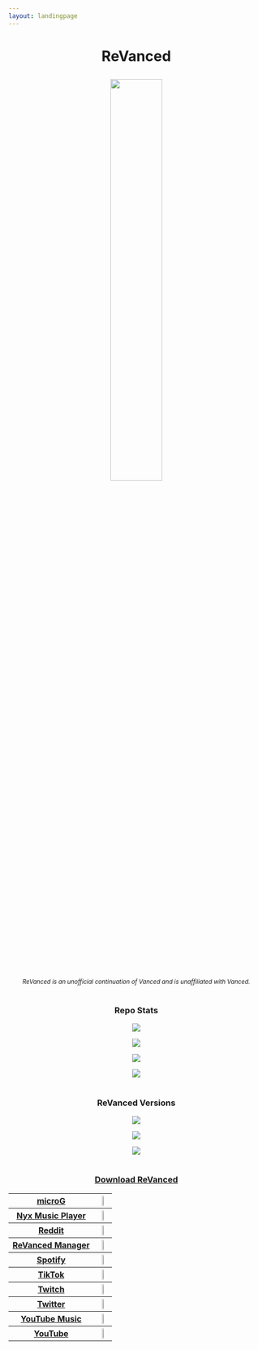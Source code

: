 ```yaml
---
layout: landingpage
---
```


# <p align="center"> ReVanced </p>

<p align="center">
<a href="https://revanced.app">
<img src="https://is.gd/3We1to" style="width: 45%">
</a>
</p>

<p align="center">
<sub>
<i>
ReVanced is an unofficial continuation of Vanced and is unaffiliated with Vanced.
</i>
</sub>
</p>

#

### <p align="center"> Repo Stats </p>

<p align="center">
<a href="https://is.gd/7Guzoq">
<img src="https://is.gd/3nm2yq">
</a>
</p>

<p align="center">
<a href="https://is.gd/jYA7BY">
<img src="https://is.gd/vvohGP">
</a>
</p>

<p align="center">
<a href="https://is.gd/3eJ6uZ">
<img src="https://is.gd/z310g9">
</a>
</p>

<p align="center">
<img src="https://is.gd/h8qCRh">
</p>

#

### <p align="center"> ReVanced Versions </p>

<p align="center">
<a href="https://is.gd/XrXuYH">
<img src="https://is.gd/yEgnzO">
</a>
</p>

<p align="center">
<a href="https://is.gd/qPVWKP">
<img src="https://is.gd/KxC7mV">
</a>
</p>

<p align="center">
<a href="https://is.gd/QGEbzP">
<img src="https://is.gd/wH7KH6">
</p>

#

### <p align="center"> Download ReVanced </p>

<p align="center">
<table>

<tr>
<th>
microG
</th>
<th>
<a href="https://is.gd/bNc41D">
<img src="https://is.gd/x2Kgig" style="width: 35%">
</a>
</th>
</tr>

<tr>
<th>
Nyx Music Player
</th>
<th>
<a href="https://is.gd/6DGkB1">
<img src="https://is.gd/x2Kgig" style="width: 35%">
</a>
</th>
</tr>

<tr>
<th>
Reddit
</th>
<th>
<a href="https://is.gd/4vQ8j9">
<img src="https://is.gd/x2Kgig" style="width: 35%">
</a>
</th>
</tr>

<tr>
<th>
ReVanced Manager
</th>
<th>
<a href="https://is.gd/vr96aU">
<img src="https://is.gd/x2Kgig" style="width: 35%">
</a>
</th>
</tr>

<tr>
<th>
Spotify
</th>
<th>
<a href="https://is.gd/byNb8V">
<img src="https://is.gd/x2Kgig" style="width: 35%">
</a>
</th>
</tr>

<tr>
<th>
TikTok
</th>
<th>
<a href="https://is.gd/F21l05">
<img src="https://is.gd/x2Kgig" style="width: 35%">
</a>
</th>
</tr>

<tr>
<th>
Twitch
</th>
<th>
<a href="https://is.gd/S66GQB">
<img src="https://is.gd/x2Kgig" style="width: 35%">
</a>
</th>
</tr>

<tr>
<th>
Twitter
</th>
<th>
<a href="https://is.gd/TAZHMa">
<img src="https://is.gd/x2Kgig" style="width: 35%">
</a>
</th>
</tr>

<tr>
<th>
YouTube Music
</th>
<th>
<a href="https://is.gd/iyefSo">
<img src="https://is.gd/x2Kgig" style="width: 35%">
</a>
</th>
</tr>

<tr>
<th>
YouTube
</th>
<th>
<a href="https://is.gd/pu3qBh">
<img src="https://is.gd/x2Kgig" style="width: 35%">
</a>
</th>
</tr>

</table>
</p>
